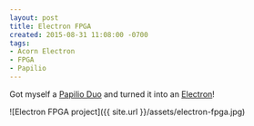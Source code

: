 ```yaml
---
layout: post
title: Electron FPGA
created: 2015-08-31 11:08:00 -0700
tags:
- Acorn Electron
- FPGA
- Papilio
---
```

Got myself a [Papilio Duo][1] and turned it into an [Electron][2]!

![Electron FPGA project]({{ site.url }}/assets/electron-fpga.jpg)

[1]: http://papilio.cc/
[2]: https://github.com/hoglet67/ElectronFpga

